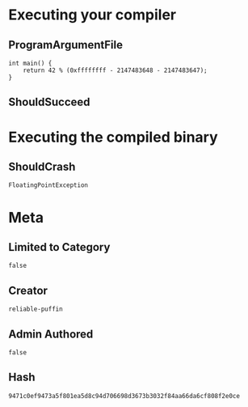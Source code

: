 # Executing your compiler

## ProgramArgumentFile

```
int main() {
    return 42 % (0xffffffff - 2147483648 - 2147483647);
}
```

## ShouldSucceed

# Executing the compiled binary

## ShouldCrash

```
FloatingPointException
```

# Meta

## Limited to Category

```
false
```

## Creator

```
reliable-puffin
```

## Admin Authored

```
false
```

## Hash

```
9471c0ef9473a5f801ea5d8c94d706698d3673b3032f84aa66da6cf808f2e0ce
```
